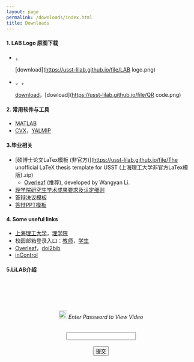 ```yaml
---
layout: page
permalink: /downloads/index.html
title: Downloads
---
```


#### 1. LAB Logo 原图下载

- <img src="https://usst-lilab.github.io/file/LAB logo.png" style="zoom:5%;">，

  [download](https://usst-lilab.github.io/file/LAB logo.png)

- <img src="https://usst-lilab.github.io/file/LiLAB.png" style="zoom:7%;">，<img src="https://usst-lilab.github.io/file/QR code.png" style="zoom:10%;">，

  [download](https://usst-lilab.github.io/file/LiLAB.png)，[dowload](https://usst-lilab.github.io/file/QR code.png)

#### 2. 常用软件与工具

- [MATLAB](https://www.mathworks.com/products/matlab.html)
- [CVX](https://cvxr.com/cvx/)，[YALMIP](https://yalmip.github.io/)

#### 3.毕业相关

- [硕博士论文LaTex模板 (非官方)](https://usst-lilab.github.io/file/The unofficial LaTeX thesis template for USST (上海理工大学非官方LaTex模版).zip)
   - [Overleaf](https://www.overleaf.com/latex/templates/the-unofficial-latex-thesis-template-for-usst-shang-hai-li-gong-da-xue-fei-guan-fang-latexmo-ban/zwkphyybmjyv) (推荐), developed by Wangyan Li.
- [理学院研究生学术成果要求及认定细则](https://lxy.usst.edu.cn/_upload/article/files/96/f7/b92529b8477d842915ff8a18c605/166ee643-c193-4827-ac5c-ae328304e881.pdf)
- [答辩决议模板](https://usst-lilab.github.io/file/答辩决议.docx)
- [答辩PPT模板](https://usst-lilab.github.io/file/实验室PPT模板.pptx)

#### 4. Some useful links

- [上海理工大学](https://www.usst.edu.cn/main.htm)，[理学院](https://lxy.usst.edu.cn/main.htm)
- 校园邮箱登录入口：[教师](https://mail.usst.edu.cn/)，[学生](https://edu.icoremail.net/coremail/)
- [Overleaf](https://www.overleaf.com/)，[doi2bib](https://www.doi2bib.org/)
- [inControl](https://www.incontrolpodcast.com/)

#### 5.LiLAB介绍
<html>

<head>
  <title>视频密码验证</title>
  <style>
    #password-form {
      text-align: center;
      margin-top: 100px;
    }
  </style>
</head>
<body>

  <div id="password-form">
    <h6><img src="https://usst-lilab.github.io/images/logo/passport.png" alt="Email Icon" style="width: 22px; height: 22px;"> Enter Password to View Video</h6>
    <input type="password" id="password-input">
    <br><br>
    <button onclick="checkPassword()">提交</button>
    <p id="error-message" style="color: red; display: none;">密码错误，请重试</p>
  </div>  <video width="80%" id="video-player" style="display: none;" controls>

    <source src="https://usst-lilab.github.io/file/LiLAB.mp4" type="video/mp4">
  </video><script>
    function checkPassword() {
      var enteredPassword = document.getElementById('password-input').value;
      var correctPassword = 'usstlilab'; // 设置正确的密码
      if (enteredPassword === correctPassword) {
    document.getElementById('password-form').style.display = 'none';
    document.getElementById('video-player').style.display = 'block';
    document.getElementById('video-player').play();
  } else {
    document.getElementById('error-message').style.display = 'block';
  }
}</script>
</body>
</html>

